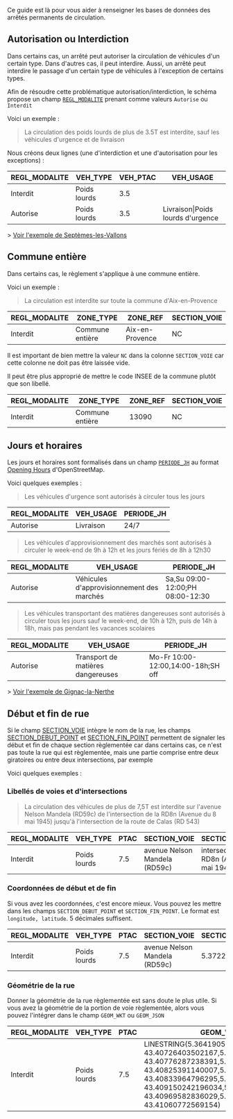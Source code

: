 Ce guide est là pour vous aider à renseigner les bases de données des arrêtés permanents de circulation.

## Autorisation ou Interdiction
Dans certains cas, un arrêté peut autoriser la circulation de véhicules d'un certain type. Dans d'autres cas, il peut interdire. 
Aussi, un arrêté peut interdire le passage d'un certain type de véhicules à l'exception de certains types. 

Afin de résoudre cette problématique autorisation/interdiction, le schéma propose un champ [`REGL_MODALITE`](https://github.com/CEREMA/schema-arrete-permanent-circulation/blob/master/schema-page.md#propri%C3%A9t%C3%A9-regl_modalite) prenant comme valeurs `Autorise` ou `Interdit`

Voici un exemple :

> La circulation des poids lourds de plus de 3.5T est interdite, sauf les véhicules d'urgence et de livraison

Nous créons deux lignes (une d'interdiction et une d'autorisation pour les exceptions) :

REGL_MODALITE | VEH_TYPE | VEH_PTAC | VEH_USAGE |
 -- | -- | -- | -- |
 Interdit | Poids lourds | 3.5 |  |
 Autorise | Poids lourds | 3.5 | Livraison\|Poids lourds d'urgence |
 
 \> [Voir l'exemple de Septèmes-les-Vallons](https://github.com/CEREMA/schema-arrete-permanent-circulation/blob/master/EXEMPLES.md#commune-de-sept%C3%A8mes-les-vallons)
 
## Commune entière
Dans certains cas, le règlement s'applique à une commune entière.

Voici un exemple :
> La circulation est interdite sur toute la commune d'Aix-en-Provence

REGL_MODALITE | ZONE_TYPE | ZONE_REF | SECTION_VOIE |
 -- | -- | -- | -- |
 Interdit | Commune entière | Aix-en-Provence | NC  |
 
 Il est important de bien mettre la valeur `NC` dans la colonne `SECTION_VOIE` car cette colonne ne doit pas être laissée vide.
 
 Il peut être plus approprié de mettre le code INSEE de la commune plutôt que son libellé.
 
 REGL_MODALITE | ZONE_TYPE | ZONE_REF | SECTION_VOIE |
 -- | -- | -- | -- |
 Interdit | Commune entière | 13090 | NC  |
 
## Jours et horaires
Les jours et horaires sont formalisés dans un champ [`PERIODE_JH`](https://github.com/CEREMA/schema-arrete-permanent-circulation/blob/master/schema-page.md#jours-et-heures-de-circulation---propri%C3%A9t%C3%A9-periode_jh) au format [Opening Hours](https://wiki.openstreetmap.org/wiki/Key:opening_hours) d'OpenStreetMap.

Voici quelques exemples : 


> Les véhicules d'urgence sont autorisés à circuler tous les jours

REGL_MODALITE | VEH_USAGE | PERIODE_JH |
 -- | -- | -- |
 Autorise | Livraison | 24/7 |


> Les véhicules d'approvisionnement des marchés sont autorisés à circuler le week-end de 9h à 12h et les jours fériés de 8h à 12h30

REGL_MODALITE | VEH_USAGE | PERIODE_JH |
 -- | -- | -- |
 Autorise | Véhicules d'approvisionnement des marchés | Sa,Su 09:00-12:00;PH 08:00-12:30 |
 
 
> Les véhicules transportant des matières dangereuses sont autorisés à circuler tous les jours sauf le week-end, de 10h à 12h, puis de 14h à 18h, mais pas pendant les vacances scolaires

REGL_MODALITE | VEH_USAGE | PERIODE_JH |
 -- | -- | -- |
 Autorise | Transport de matières dangereuses | Mo-Fr 10:00-12:00,14:00-18h;SH off |

\> [Voir l'exemple de Gignac-la-Nerthe
](https://github.com/CEREMA/schema-arrete-permanent-circulation/blob/master/EXEMPLES.md#commune-de-gignac-la-nerthe)

## Début et fin de rue
Si le champ [SECTION_VOIE](https://github.com/CEREMA/schema-arrete-permanent-circulation/blob/master/schema.md#nom-de-la-voie---propri%C3%A9t%C3%A9-section_voie) intègre le nom de la rue, les champs [SECTION_DEBUT_POINT](https://github.com/CEREMA/schema-arrete-permanent-circulation/blob/master/schema-page.md#d%C3%A9but-de-la-section---propri%C3%A9t%C3%A9-section_debut_point) et [SECTION_FIN_POINT](https://github.com/CEREMA/schema-arrete-permanent-circulation/blob/master/schema-page.md#fin-de-la-section---propri%C3%A9t%C3%A9-section_fin_point) permettent de signaler les début et fin de chaque section règlementée car dans certains cas, ce n'est pas toute la rue qui est règlementée, mais une partie comprise entre deux giratoires ou entre deux intersections, par exemple

Voici quelques exemples : 

### Libellés de voies et d'intersections
> La circulation des véhicules de plus de 7,5T est interdite sur l'avenue Nelson Mandela (RD59c) de l'intersection de la RD8n (Avenue du 8 mai 1945) jusqu'à l'intersection de la route de Calas (RD 543)

REGL_MODALITE | VEH_TYPE | PTAC | SECTION_VOIE | SECTION_DEBUT_REF | SECTION_FIN_REF |
 -- | -- | -- | -- | -- | -- |
 Interdit | Poids lourds | 7.5 | avenue Nelson Mandela (RD59c) | intersection de la RD8n (Avenue du 8 mai 1945) | intersection de la route de Calas (RD 543) |

### Coordonnées de début et de fin
Si vous avez les coordonnées, c'est encore mieux. Vous pouvez les mettre dans les champs `SECTION_DEBUT_POINT` et `SECTION_FIN_POINT`. Le format est `longitude, latitude`. 5 décimales suffisent.

REGL_MODALITE | VEH_TYPE | PTAC | SECTION_VOIE | SECTION_DEBUT_POINT | SECTION_FIN_POINT |
 -- | -- | -- | -- | -- | -- |
 Interdit | Poids lourds | 7.5 | avenue Nelson Mandela (RD59c) | 5.37229, 43.41060 | 5.36585, 43.40828 |
 
 ### Géométrie de la rue
Donner la géométrie de la rue règlementée est sans doute le plus utile. Si vous avez la géométrie de la portion de voie règlementée, alors vous pouvez l'intégrer dans le champ `GEOM_WKT` ou `GEOM_JSON`
 
 REGL_MODALITE | VEH_TYPE | PTAC | GEOM_WKT |
 -- | -- | -- | -- |
 Interdit | Poids lourds | 7.5 |  LINESTRING(5.364190559467414 43.40726403502167,5.365317087253669 43.40776287238391,5.365896444400886 43.40825391140007,5.366218309482673 43.40833964796295,5.367977838596443 43.409150242196034,5.368761043628791 43.40969582836029,5.372162084659675 43.41060772569154) |
